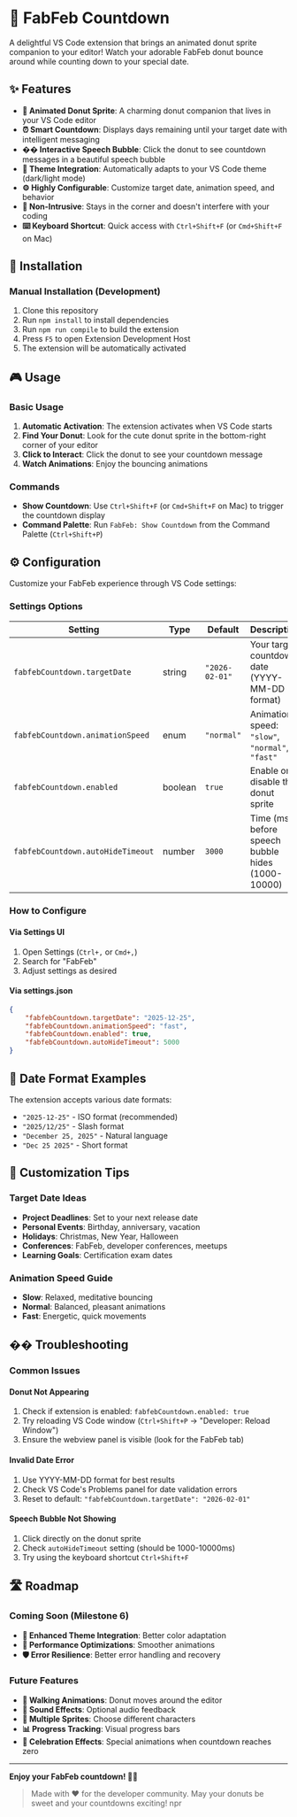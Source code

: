 # 🍩 FabFeb Countdown

A delightful VS Code extension that brings an animated donut sprite companion to your editor! Watch your adorable FabFeb donut bounce around while counting down to your special date.

## ✨ Features

- **🍩 Animated Donut Sprite**: A charming donut companion that lives in your VS Code editor
- **⏰ Smart Countdown**: Displays days remaining until your target date with intelligent messaging
- **�� Interactive Speech Bubble**: Click the donut to see countdown messages in a beautiful speech bubble
- **🎨 Theme Integration**: Automatically adapts to your VS Code theme (dark/light mode)
- **⚙️ Highly Configurable**: Customize target date, animation speed, and behavior
- **🎯 Non-Intrusive**: Stays in the corner and doesn't interfere with your coding
- **⌨️ Keyboard Shortcut**: Quick access with `Ctrl+Shift+F` (or `Cmd+Shift+F` on Mac)

## 🚀 Installation

### Manual Installation (Development)
1. Clone this repository
2. Run `npm install` to install dependencies
3. Run `npm run compile` to build the extension
4. Press `F5` to open Extension Development Host
5. The extension will be automatically activated

## 🎮 Usage

### Basic Usage
1. **Automatic Activation**: The extension activates when VS Code starts
2. **Find Your Donut**: Look for the cute donut sprite in the bottom-right corner of your editor
3. **Click to Interact**: Click the donut to see your countdown message
4. **Watch Animations**: Enjoy the bouncing animations

### Commands
- **Show Countdown**: Use `Ctrl+Shift+F` (or `Cmd+Shift+F` on Mac) to trigger the countdown display
- **Command Palette**: Run `FabFeb: Show Countdown` from the Command Palette (`Ctrl+Shift+P`)

## ⚙️ Configuration

Customize your FabFeb experience through VS Code settings:

### Settings Options

| Setting | Type | Default | Description |
|---------|------|---------|-------------|
| `fabfebCountdown.targetDate` | string | `"2026-02-01"` | Your target countdown date (YYYY-MM-DD format) |
| `fabfebCountdown.animationSpeed` | enum | `"normal"` | Animation speed: `"slow"`, `"normal"`, or `"fast"` |
| `fabfebCountdown.enabled` | boolean | `true` | Enable or disable the donut sprite |
| `fabfebCountdown.autoHideTimeout` | number | `3000` | Time (ms) before speech bubble hides (1000-10000) |

### How to Configure

#### Via Settings UI
1. Open Settings (`Ctrl+,` or `Cmd+,`)
2. Search for "FabFeb"
3. Adjust settings as desired

#### Via settings.json
```json
{
    "fabfebCountdown.targetDate": "2025-12-25",
    "fabfebCountdown.animationSpeed": "fast",
    "fabfebCountdown.enabled": true,
    "fabfebCountdown.autoHideTimeout": 5000
}
```

## 📅 Date Format Examples

The extension accepts various date formats:

- `"2025-12-25"` - ISO format (recommended)
- `"2025/12/25"` - Slash format
- `"December 25, 2025"` - Natural language
- `"Dec 25 2025"` - Short format

## 🎨 Customization Tips

### Target Date Ideas
- **Project Deadlines**: Set to your next release date
- **Personal Events**: Birthday, anniversary, vacation
- **Holidays**: Christmas, New Year, Halloween
- **Conferences**: FabFeb, developer conferences, meetups
- **Learning Goals**: Certification exam dates

### Animation Speed Guide
- **Slow**: Relaxed, meditative bouncing
- **Normal**: Balanced, pleasant animations
- **Fast**: Energetic, quick movements

## �� Troubleshooting

### Common Issues

#### Donut Not Appearing
1. Check if extension is enabled: `fabfebCountdown.enabled: true`
2. Try reloading VS Code window (`Ctrl+Shift+P` → "Developer: Reload Window")
3. Ensure the webview panel is visible (look for the FabFeb tab)

#### Invalid Date Error
1. Use YYYY-MM-DD format for best results
2. Check VS Code's Problems panel for date validation errors
3. Reset to default: `"fabfebCountdown.targetDate": "2026-02-01"`

#### Speech Bubble Not Showing
1. Click directly on the donut sprite
2. Check `autoHideTimeout` setting (should be 1000-10000ms)
3. Try using the keyboard shortcut `Ctrl+Shift+F`

## 🛣️ Roadmap

### Coming Soon (Milestone 6)
- **🎨 Enhanced Theme Integration**: Better color adaptation
- **🚀 Performance Optimizations**: Smoother animations
- **🛡️ Error Resilience**: Better error handling and recovery

### Future Features
- **🚶 Walking Animations**: Donut moves around the editor
- **🎵 Sound Effects**: Optional audio feedback
- **🎪 Multiple Sprites**: Choose different characters
- **📊 Progress Tracking**: Visual progress bars
- **🎉 Celebration Effects**: Special animations when countdown reaches zero

---

**Enjoy your FabFeb countdown! 🍩✨**

> Made with ❤️ for the developer community. May your donuts be sweet and your countdowns exciting!
npr